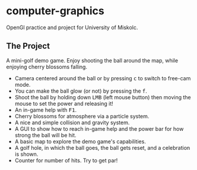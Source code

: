 # computer-graphics
OpenGl practice and project for University of Miskolc.

## The Project
A mini-golf demo game. Enjoy shooting the ball around the map, while enjoying cherry blossoms falling.

 - Camera centered around the ball or by pressing <kbd>c</kbd> to switch to free-cam mode.
 - You can make the ball glow (or not) by pressing the <kbd>f</kbd>.
 - Shoot the ball by holding down <kbd>LMB</kbd> (left mouse button) then moving the mouse to set the power and releasing it!
 - An in-game help with <kbd>F1</kbd>.
 - Cherry blossoms for atmosphere via a particle system.
 - A nice and simple collision and gravity system.
 - A GUI to show how to reach in-game help and the power bar for how strong the ball will be hit.
 - A basic map to explore the demo game's capabilities.
 - A golf hole, in which the ball goes, the ball gets reset, and a celebration is shown.
 - Counter for number of hits. Try to get par!
